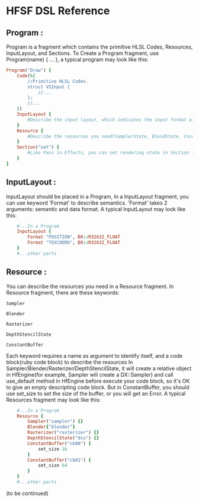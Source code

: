 # HFSF DSL Reference

## Program :

  Program is a fragment which contains the primitive HLSL Codes, Resources, InputLayout, and Sections. To Create a
Program fragment, use Program(name) { ... }, a typical program may look like this:
```ruby
Program("Draw") {
	Code(%{
		//Primitive HLSL Codes.
		struct VSInput {
			//...
		};
		//...
	})
	InputLayout {
		#Describe the input layout, which indicates the input format of the vertexes. 
	}
	Resource {
		#Describe the resources you need(SamplerState, BlendState, ConstantBuffer, etc)
	}
	Section("set") {
		#Like Pass in Effects, you can set rendering state in Section fragment
	}
}
```

## InputLayout :

  InputLayout should be placed in a Program, In a InputLayout fragment, you can use keyword 'Format' to describe semantics. 
'Format' takes 2 arguments: semantic and data format. A typical InputLayout may look like this:
```ruby
	#...In a Program
	InputLayout {
		Format "POSITION", DX::R32G32_FLOAT
		Format "TEXCOORD", DX::R32G32_FLOAT
	}
	#...other parts
```     

## Resource :

  You can describe the resources you need in a Resource fragment. In Resource fragment, there are these keywords:
  
	Sampler 
	
	Blender
	
	Rasterizer
	
	DepthStencilState
	
	ConstantBuffer
	
  Each keyword requires a name as argument to identify itself, and a code block(ruby code block) to describe the resources 
In Sampler/Blender/Rasterizer/DepthStencilState, it will create a relative object in HfEngine(for example, Sampler will create a DX::Sampler) 
and call use_default method in HfEngine before execute your code block, so it's OK to give an empty descripting code block. 
But in ConstantBuffer, you should use set_size to set the size of the buffer, or you will get an Error. 
A typical Resources fragment may look like this:
```ruby
	#...In a Program
	Resource {
		Sampler("sampler") {}
		Blender{"blender"}
		Rasterizer("rasterizer") {}
		DepthStencilState("dss") {}
		ConstantBuffer("cb00") {
			set_size 16
		}
		ConstantBuffer("cb01") {
			set_size 64
		}
	}
	#...other parts
```

(to be continued)
	
	

